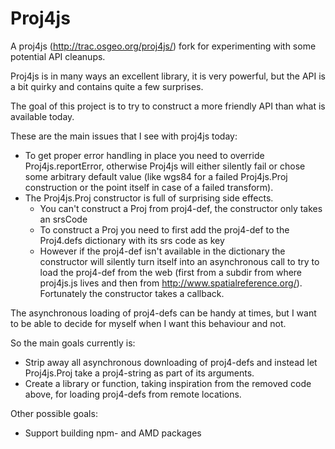 Proj4js
=======

A proj4js (http://trac.osgeo.org/proj4js/) fork for experimenting with some potential API cleanups.

Proj4js is in many ways an excellent library, it is very powerful, but the API is a bit quirky 
and contains quite a few surprises.

The goal of this project is to try to construct a more friendly API than what is available today.

These are the main issues that I see with proj4js today:

  * To get proper error handling in place you need to override Proj4js.reportError, otherwise
  	Proj4js will either silently fail or chose some arbitrary default value (like wgs84 for a 
	failed Proj4js.Proj construction or the point itself in case of a failed transform).
  * The Proj4js.Proj constructor is full of surprising side effects.
  	* You can't construct a Proj from proj4-def, the constructor only takes an srsCode 
	* To construct a Proj you need to first add the proj4-def to the Proj4.defs dictionary 
	  with its srs code as key
	* However if the proj4-def isn't available in the dictionary the constructor will silently
	  turn itself into an asynchronous call to try to load the proj4-def from the web (first from
	  a subdir from where proj4js.js lives and then from http://www.spatialreference.org/). 
	  Fortunately the constructor takes a callback. 

The asynchronous loading of proj4-defs can be handy at times, but I want to be able to decide
for myself when I want this behaviour and not. 

So the main goals currently is: 
  * Strip away all asynchronous downloading of proj4-defs and instead let Proj4js.Proj take a
  	proj4-string as part of its arguments.
  * Create a library or function, taking inspiration from the removed code above, for loading
  	proj4-defs from remote locations. 

Other possible goals:
  * Support building npm- and AMD packages